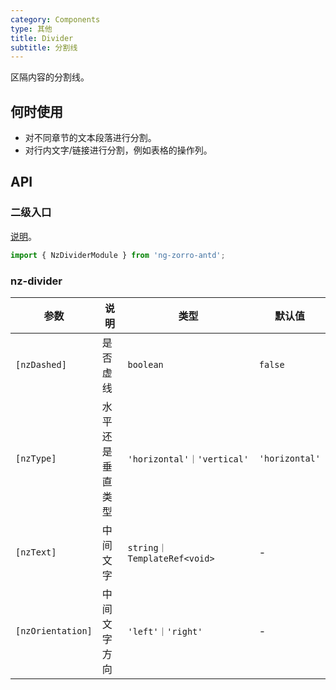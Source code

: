 ```yaml
---
category: Components
type: 其他
title: Divider
subtitle: 分割线
---
```


区隔内容的分割线。

## 何时使用

- 对不同章节的文本段落进行分割。
- 对行内文字/链接进行分割，例如表格的操作列。

## API

### 二级入口

[说明](/docs/getting-started/zh#二级入口)。

```ts
import { NzDividerModule } from 'ng-zorro-antd';
```

### nz-divider

| 参数 | 说明 | 类型 | 默认值 |
| --- | --- | --- | --- |
| `[nzDashed]` | 是否虚线 | `boolean` | `false` |
| `[nzType]` | 水平还是垂直类型 | `'horizontal'｜'vertical'` | `'horizontal'` |
| `[nzText]` | 中间文字 | `string｜TemplateRef<void>` | - |
| `[nzOrientation]` | 中间文字方向 | `'left'｜'right'` | - |

